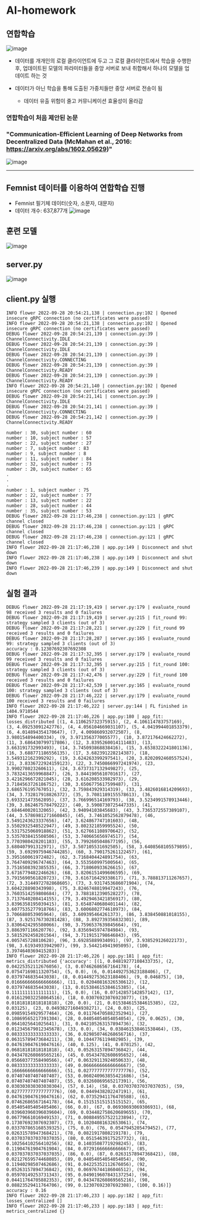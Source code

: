 # AI-homework

## 연합학습
![image](https://user-images.githubusercontent.com/48613073/192774714-60dcfb52-406a-4d04-9b5d-16298793a011.png)

* 데이터를 개개인의 로컬 클라이언트에 두고 그 로컬 클라이언트에서 학습을 수행한 후, 업데이트된 모델의 파라미터들을 중앙 서버로 보내 취합해서 하나의 모델을 업데이트 하는 것
* 데이터가 아닌 학습을 통해 도출된 가중치들만 중앙 서버로 전송이 됨

  * 데이터 유출 위험이 줄고 커뮤니케이션 효율성이 올라감
 ### 연합학습이 처음 제안된 논문
 ### "Communication-Efficient Learning of Deep Networks from Decentralized Data (McMahan et al., 2016: https://arxiv.org/abs/1602.05629)"
  ![image](https://user-images.githubusercontent.com/48613073/192775185-8f677b29-af47-4442-abdd-eeaa565b42b1.png)

***
## Femnist 데이터를 이용하여 연합학습 진행
* Femnist 필기체 데이터(숫자, 소문자, 대문자)
* 데이터 개수: 637,877개
![image](https://user-images.githubusercontent.com/48613073/192770739-20e9a75a-570e-4e7a-8170-6d372ce8f429.png)


## 훈련 모델
![image](https://user-images.githubusercontent.com/48613073/192770583-1e1a263c-4197-457e-ab0e-b84dea0217e0.png)


## server.py
![image](https://user-images.githubusercontent.com/48613073/192772045-0b7522a7-60ff-4016-9f7e-7bc202c87409.png)

## client.py 실행
    INFO flower 2022-09-28 20:54:21,138 | connection.py:102 | Opened insecure gRPC connection (no certificates were passed)
    INFO flower 2022-09-28 20:54:21,138 | connection.py:102 | Opened insecure gRPC connection (no certificates were passed)
    DEBUG flower 2022-09-28 20:54:21,139 | connection.py:39 | ChannelConnectivity.IDLE
    DEBUG flower 2022-09-28 20:54:21,139 | connection.py:39 | ChannelConnectivity.IDLE
    DEBUG flower 2022-09-28 20:54:21,139 | connection.py:39 | ChannelConnectivity.CONNECTING
    DEBUG flower 2022-09-28 20:54:21,139 | connection.py:39 | ChannelConnectivity.READY
    DEBUG flower 2022-09-28 20:54:21,139 | connection.py:39 | ChannelConnectivity.READY
    INFO flower 2022-09-28 20:54:21,140 | connection.py:102 | Opened insecure gRPC connection (no certificates were passed)
    DEBUG flower 2022-09-28 20:54:21,141 | connection.py:39 | ChannelConnectivity.IDLE
    DEBUG flower 2022-09-28 20:54:21,141 | connection.py:39 | ChannelConnectivity.CONNECTING
    DEBUG flower 2022-09-28 20:54:21,142 | connection.py:39 | ChannelConnectivity.READY
    
    number : 30, subject number : 60
    number : 10, subject number : 57
    number : 22, subject number : 27
    number : 7, subject number : 83
    number : 9, subject number : 8
    number : 11, subject number : 84
    number : 32, subject number : 73
    number : 20, subject number : 65
    .
    .
    .
    number : 1, subject number : 75
    number : 22, subject number : 77
    number : 13, subject number : 22
    number : 28, subject number : 44
    number : 35, subject number : 53
    DEBUG flower 2022-09-28 21:17:46,238 | connection.py:121 | gRPC channel closed
    DEBUG flower 2022-09-28 21:17:46,238 | connection.py:121 | gRPC channel closed
    DEBUG flower 2022-09-28 21:17:46,238 | connection.py:121 | gRPC channel closed
    INFO flower 2022-09-28 21:17:46,238 | app.py:149 | Disconnect and shut down
    INFO flower 2022-09-28 21:17:46,238 | app.py:149 | Disconnect and shut down
    INFO flower 2022-09-28 21:17:46,239 | app.py:149 | Disconnect and shut down

## 실험 결과
    DEBUG flower 2022-09-28 21:17:19,419 | server.py:179 | evaluate_round 98 received 3 results and 0 failures
    DEBUG flower 2022-09-28 21:17:19,419 | server.py:215 | fit_round 99: strategy sampled 3 clients (out of 3)
    DEBUG flower 2022-09-28 21:17:28,221 | server.py:229 | fit_round 99 received 3 results and 0 failures
    DEBUG flower 2022-09-28 21:17:28,287 | server.py:165 | evaluate_round 99: strategy sampled 3 clients (out of 3)
    accuracy : 0.12307692307692308
    DEBUG flower 2022-09-28 21:17:32,395 | server.py:179 | evaluate_round 99 received 3 results and 0 failures
    DEBUG flower 2022-09-28 21:17:32,395 | server.py:215 | fit_round 100: strategy sampled 3 clients (out of 3)
    DEBUG flower 2022-09-28 21:17:42,476 | server.py:229 | fit_round 100 received 3 results and 0 failures
    DEBUG flower 2022-09-28 21:17:42,539 | server.py:165 | evaluate_round 100: strategy sampled 3 clients (out of 3)
    DEBUG flower 2022-09-28 21:17:46,222 | server.py:179 | evaluate_round 100 received 3 results and 0 failures
    INFO flower 2022-09-28 21:17:46,222 | server.py:144 | FL finished in 1404.9710544
    INFO flower 2022-09-28 21:17:46,226 | app.py:180 | app_fit: losses_distributed [(1, 4.110625732375915), (2, 4.106114783757169), (3, 4.09253091242776), (4, 4.056104669031107), (5, 4.041994401853379), (6, 4.014894354170647), (7, 4.009860932072507), (8, 3.980154894400334), (9, 3.971356377005577), (10, 3.872176424662272), (11, 3.686430799717806), (12, 3.8395260014111483), (13, 3.663191732993493), (14, 3.745093868838416), (15, 3.6538322241801136), (16, 3.688771186556135), (17, 3.682391228214387), (18, 3.549312162399292), (19, 3.624263399297541), (20, 3.8202092460557524), (21, 3.8336722924159123), (22, 3.7450866997241974), (23, 3.990278023260611), (24, 3.6737317132949827), (25, 3.7832413659968847), (26, 3.8441905610701617), (27, 3.4216296672821045), (28, 3.616208533982973), (29, 3.7184563726186752), (30, 3.6506775617599487), (31, 3.686576195767051), (32, 3.759843929314319), (33, 3.4826016814209693), (34, 3.732817918826372), (35, 3.7081189155578613), (36, 3.693321473562895), (37, 3.766996514169793), (38, 3.5234991578913446), (39, 3.862467578479222), (40, 3.5908730725447335), (41, 3.684640020132065), (42, 3.94094103845683), (43, 3.7365372557389107), (44, 3.5786981271660845), (45, 3.7461052562879478), (46, 3.5491243623337656), (47, 3.624867747101603), (48, 3.5502932548522947), (49, 3.802321859995524), (50, 3.5317525068918862), (51, 3.627661108970642), (52, 3.5357038415508506), (53, 3.740665656974517), (54, 3.7703980428201183), (55, 3.7992605048677195), (56, 3.680407991312971), (57, 3.507105531692505), (58, 3.6408568105579895), (59, 3.6929975946744285), (60, 3.790175261122457), (61, 3.395160061972482), (62, 3.7168404424891754), (63, 3.7647409296747463), (64, 3.553560997500564), (65, 3.7516508392385535), (66, 3.718060933626615), (67, 3.6716779482246626), (68, 3.8206151499606595), (69, 3.7915690561820723), (70, 3.616716429338617), (71, 3.788813711267657), (72, 3.3144972782868605), (73, 3.9317453686071904), (74, 3.604228890343998), (75, 3.8246748819947243), (76, 3.7603514259808684), (77, 3.7881812390528227), (78, 3.7137640208414155), (79, 3.4929463421856917), (80, 3.8396358195039415), (81, 3.6548740680401144), (82, 3.6077535277918766), (83, 3.6006802774610973), (84, 3.706688053905964), (85, 3.609395464261373), (86, 3.838450881018155), (87, 3.925176730281428), (88, 3.892739356832301), (89, 3.8306424295580066), (90, 3.7596537639845664), (91, 3.886397116620776), (92, 3.8356945974784984), (93, 3.5815292458201564), (94, 3.7119151798646843), (95, 4.005745728810628), (96, 3.69285889934091), (97, 3.938529126022173), (98, 3.61934933942907), (99, 3.544214941905095), (100, 3.3974640369415283)]
    INFO flower 2022-09-28 21:17:46,226 | app.py:181 | app_fit: metrics_distributed {'accuracy': [(1, 0.04819277108433735), (2, 0.04225352112676056), (3, 0.07462686567164178), (4, 0.07547169811320754), (5, 0.0), (6, 0.014492753623188406), (7, 0.0379746835443038), (8, 0.014492753623188406), (9, 0.046875), (10, 0.016666666666666666), (11, 0.02040816326530612), (12, 0.0379746835443038), (13, 0.015384615384615385), (14, 0.1111111111111111), (15, 0.0), (16, 0.07142857142857142), (17, 0.016129032258064516), (18, 0.03076923076923077), (19, 0.01818181818181818), (20, 0.0), (21, 0.015384615384615385), (22, 0.03125), (23, 0.04938271604938271), (24, 0.03), (25, 0.09859154929577464), (26, 0.011764705882352941), (27, 0.10869565217391304), (28, 0.04054054054054054), (29, 0.0625), (30, 0.0641025641025641), (31, 0.042105263157894736), (32, 0.012345679012345678), (33, 0.0), (34, 0.038461538461538464), (35, 0.08333333333333333), (36, 0.029850746268656716), (37, 0.06315789473684211), (38, 0.1044776119402985), (39, 0.047619047619047616), (40, 0.125), (41, 0.078125), (42, 0.06818181818181818), (43, 0.05263157894736842), (44, 0.043478260869565216), (45, 0.05434782608695652), (46, 0.05660377358490566), (47, 0.06329113924050633), (48, 0.08333333333333333), (49, 0.06666666666666667), (50, 0.16666666666666666), (51, 0.027777777777777776), (52, 0.07407407407407407), (53, 0.060240963855421686), (54, 0.07407407407407407), (55, 0.03260869565217391), (56, 0.030303030303030304), (57, 0.14), (58, 0.037037037037037035), (59, 0.027777777777777776), (60, 0.0449438202247191), (61, 0.047619047619047616), (62, 0.07352941176470588), (63, 0.07462686567164178), (64, 0.15151515151515152), (65, 0.05405405405405406), (66, 0.0), (67, 0.06930693069306931), (68, 0.039603960396039604), (69, 0.034482758620689655), (70, 0.06779661016949153), (71, 0.008849557522123894), (72, 0.17307692307692307), (73, 0.10204081632653061), (74, 0.033707865168539325), (75, 0.0), (76, 0.0547945205479452), (77, 0.02631578947368421), (78, 0.0821917808219178), (79, 0.037037037037037035), (80, 0.05154639175257732), (81, 0.10256410256410256), (82, 0.14035087719298245), (83, 0.11904761904761904), (84, 0.07291666666666667), (85, 0.037037037037037035), (86, 0.0), (87, 0.02631578947368421), (88, 0.02127659574468085), (89, 0.04054054054054054), (90, 0.11940298507462686), (91, 0.04225352112676056), (92, 0.05263157894736842), (93, 0.06976744186046512), (94, 0.05970149253731343), (95, 0.049019607843137254), (96, 0.04411764705882353), (97, 0.043478260869565216), (98, 0.08823529411764706), (99, 0.12307692307692308), (100, 0.16)]}
    accuracy : 0.16
    INFO flower 2022-09-28 21:17:46,233 | app.py:182 | app_fit: losses_centralized []
    INFO flower 2022-09-28 21:17:46,233 | app.py:183 | app_fit: metrics_centralized {}
